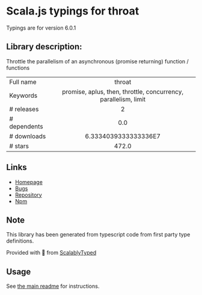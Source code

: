 
# Scala.js typings for throat

Typings are for version 6.0.1

## Library description:
Throttle the parallelism of an asynchronous (promise returning) function / functions

|                    |                 |
| ------------------ | :-------------: |
| Full name          | throat |
| Keywords           | promise, aplus, then, throttle, concurrency, parallelism, limit |
| # releases         | 2 |
| # dependents       | 0.0 |
| # downloads        | 6.3334039333333336E7 |
| # stars            | 472.0 |

## Links
- [Homepage](https://github.com/ForbesLindesay/throat#readme)
- [Bugs](https://github.com/ForbesLindesay/throat/issues)
- [Repository](https://github.com/ForbesLindesay/throat)
- [Npm](https://www.npmjs.com/package/throat)
    


## Note
This library has been generated from typescript code from first party type definitions.

Provided with :purple_heart: from [ScalablyTyped](https://github.com/oyvindberg/ScalablyTyped)

## Usage
See [the main readme](../../readme.md) for instructions.


